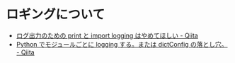 # ロギングについて

- [ログ出力のための print と import logging はやめてほしい - Qiita](https://qiita.com/amedama/items/b856b2f30c2f38665701)
- [Python でモジュールごとに logging する。または dictConfig の落とし穴。 - Qiita](https://qiita.com/propella/items/5ad25eca11de2a871a06)